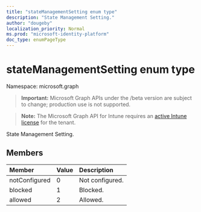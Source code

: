 ```yaml
---
title: "stateManagementSetting enum type"
description: "State Management Setting."
author: "dougeby"
localization_priority: Normal
ms.prod: "microsoft-identity-platform"
doc_type: enumPageType
---
```


# stateManagementSetting enum type

Namespace: microsoft.graph

> **Important:** Microsoft Graph APIs under the /beta version are subject to change; production use is not supported.

> **Note:** The Microsoft Graph API for Intune requires an [active Intune license](https://go.microsoft.com/fwlink/?linkid=839381) for the tenant.

State Management Setting.

## Members
|Member|Value|Description|
|:---|:---|:---|
|notConfigured|0|Not configured.|
|blocked|1|Blocked.|
|allowed|2|Allowed.|





